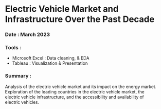 # Electric Vehicle Market and Infrastructure Over the Past Decade

### Date : March 2023

### Tools :
  - Microsoft Excel : Data cleaning, & EDA
  - Tableau : Visualization & Presentation

### Summary : 
Analysis of the electric vehicle market and its impact on the energy market. Exploration of the leading countries in the electric vehicle market, the electric vehicle infrastructure, and the accessibility and availability of electric vehicles.
